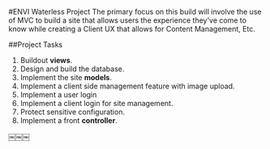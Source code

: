 #ENVI Waterless Project
The primary focus on this build will involve the use of MVC to build a site that allows users the experience they've come to know while creating a Client UX that allows for Content Management, Etc. 



##Project Tasks
1. Buildout **views**.
2. Design and build the database.
3. Implement the site **models**.
4. Implement a client side management feature with image upload.
5. Implement a user login
6. Implement a client login for site management.
7. Protect sensitive configuration. 
8. Implement a front **controller**.






￼￼￼
